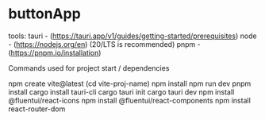 # buttonApp

tools:
tauri - (https://tauri.app/v1/guides/getting-started/prerequisites)
node - (https://nodejs.org/en) (20/LTS is recommended)
pnpm - (https://pnpm.io/installation)

Commands used for project start / dependencies

npm create vite@latest
(cd vite-proj-name)
npm install
npm run dev
pnpm install
cargo install tauri-cli
cargo tauri init
cargo tauri dev
npm install @fluentui/react-icons
npm install @fluentui/react-components
npm install react-router-dom
